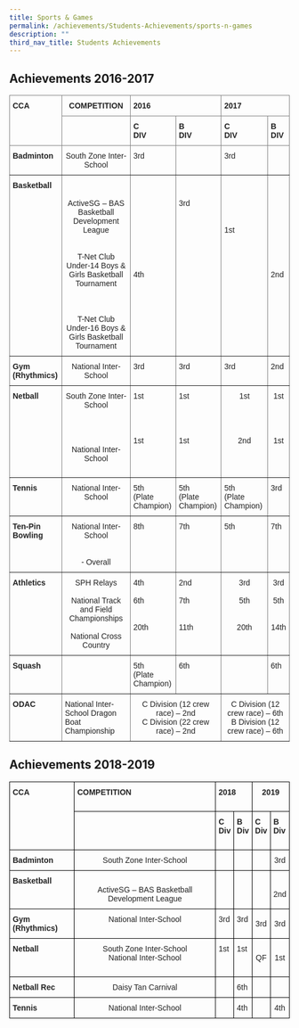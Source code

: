 ```yaml
---
title: Sports & Games
permalink: /achievements/Students-Achievements/sports-n-games
description: ""
third_nav_title: Students Achievements
---
```

## Achievements 2016-2017
<style type="text/css">
.tg  {border-collapse:collapse;border-spacing:0;}
.tg td{border-color:black;border-style:solid;border-width:1px;font-family:Arial, sans-serif;font-size:14px;
  overflow:hidden;padding:10px 5px;word-break:normal;}
.tg th{border-color:black;border-style:solid;border-width:1px;font-family:Arial, sans-serif;font-size:14px;
  font-weight:normal;overflow:hidden;padding:10px 5px;word-break:normal;}
.tg .tg-pfgq{border-color:inherit;color:#222;text-align:left;vertical-align:top}
.tg .tg-y8xx{border-color:inherit;color:#222;font-weight:bold;text-align:left;vertical-align:top}
.tg .tg-68g4{border-color:inherit;color:#222;text-align:center;vertical-align:top}
.tg .tg-xtcj{border-color:inherit;color:#222;font-weight:bold;text-align:center;vertical-align:top}
</style>
<table class="tg">
<thead>
  <tr>
    <th class="tg-y8xx" rowspan="2">CCA<br> </th>
    <th class="tg-68g4"> <span style="font-weight:bold">COMPETITION</span></th>
    <th class="tg-y8xx" colspan="2">2016</th>
    <th class="tg-y8xx" colspan="2">2017</th>
  </tr>
  <tr>
    <th class="tg-pfgq"> <br> </th>
    <th class="tg-y8xx">C<br>DIV</th>
    <th class="tg-y8xx">B<br>DIV</th>
    <th class="tg-y8xx">C<br>DIV</th>
    <th class="tg-y8xx">B<br>DIV</th>
  </tr>
</thead>
<tbody>
  <tr>
    <td class="tg-y8xx">Badminton</td>
    <td class="tg-68g4">South Zone Inter-School</td>
    <td class="tg-pfgq">3rd</td>
    <td class="tg-pfgq"> </td>
    <td class="tg-pfgq">3rd </td>
    <td class="tg-pfgq"> </td>
  </tr>
  <tr>
    <td class="tg-y8xx">Basketball</td>
    <td class="tg-68g4"><br> <br>ActiveSG – BAS Basketball Development League<br><br><br>T-Net Club Under-14 Boys &amp; Girls Basketball Tournament<br><br><br><br>T-Net Club Under-16 Boys &amp; Girls Basketball Tournament</td>
    <td class="tg-pfgq"> <br> <br> <br> <br> <br> <br> <br> <br><br><br>4th</td>
    <td class="tg-pfgq"><br><br>3rd</td>
    <td class="tg-pfgq"> <br> <br>  <br><br><br>1st</td>
    <td class="tg-pfgq"> <br> <br> <br> <br> <br> <br> <br> <br><br> <br>2nd<br></td>
  </tr>
  <tr>
    <td class="tg-y8xx">Gym (Rhythmics)</td>
    <td class="tg-68g4">National Inter-School</td>
    <td class="tg-pfgq">3rd</td>
    <td class="tg-pfgq">3rd</td>
    <td class="tg-pfgq">3rd</td>
    <td class="tg-pfgq">2nd</td>
  </tr>
  <tr>
    <td class="tg-y8xx">Netball</td>
    <td class="tg-68g4">South Zone Inter-School  <br><br><br><br><br>National Inter-School<br><br></td>
    <td class="tg-pfgq">1st <br><br><br><br><br>1st<br> </td>
    <td class="tg-pfgq">1st<br><br><br><br><br>1st<br> </td>
    <td class="tg-68g4">1st<br><br><br><br> <br>2nd</td>
    <td class="tg-68g4">1st<br><br><br><br> <br>1st<br></td>
  </tr>
  <tr>
    <td class="tg-y8xx">Tennis</td>
    <td class="tg-68g4">National Inter-School</td>
    <td class="tg-pfgq">5th<br>(Plate Champion)</td>
    <td class="tg-pfgq">5th<br>(Plate Champion)</td>
    <td class="tg-pfgq">5th<br>(Plate Champion)</td>
    <td class="tg-pfgq">3rd</td>
  </tr>
  <tr>
    <td class="tg-y8xx">Ten-Pin Bowling</td>
    <td class="tg-68g4">National Inter-School<br><br><br>- Overall</td>
    <td class="tg-pfgq">8th</td>
    <td class="tg-pfgq">7th</td>
    <td class="tg-pfgq">5th</td>
    <td class="tg-pfgq">7th</td>
  </tr>
  <tr>
    <td class="tg-y8xx">Athletics</td>
    <td class="tg-68g4">SPH Relays<br> <br>National Track and Field Championships<br> <br>National Cross Country</td>
    <td class="tg-pfgq">4th<br> <br>6th<br> <br> <br>20th</td>
    <td class="tg-pfgq">2nd<br> <br>7th<br> <br> <br>11th</td>
    <td class="tg-68g4">3rd<br> <br>5th<br> <br><br>20th</td>
    <td class="tg-68g4">3rd<br> <br>5th<br> <br><br>14th</td>
  </tr>
  <tr>
    <td class="tg-y8xx">Squash</td>
    <td class="tg-xtcj"> </td>
    <td class="tg-pfgq">5th<br>(Plate Champion)</td>
    <td class="tg-pfgq">6th</td>
    <td class="tg-pfgq"> </td>
    <td class="tg-pfgq">6th</td>
  </tr>
  <tr>
    <td class="tg-y8xx">ODAC</td>
    <td class="tg-pfgq">National Inter-School Dragon Boat Championship</td>
    <td class="tg-68g4" colspan="2">C Division (12 crew race) – 2nd <br>C Division (22 crew race) – 2nd</td>
    <td class="tg-68g4" colspan="2">C Division (12 crew race) – 6th <br>B Division (12 crew race) – 6th</td>
  </tr>
</tbody>
</table>

## Achievements 2018-2019

<style type="text/css">
.tg  {border-collapse:collapse;border-spacing:0;}
.tg td{border-color:black;border-style:solid;border-width:1px;font-family:Arial, sans-serif;font-size:14px;
  overflow:hidden;padding:10px 5px;word-break:normal;}
.tg th{border-color:black;border-style:solid;border-width:1px;font-family:Arial, sans-serif;font-size:14px;
  font-weight:normal;overflow:hidden;padding:10px 5px;word-break:normal;}
.tg .tg-rlkj{color:#222;text-align:center;vertical-align:middle}
.tg .tg-s2rg{color:#222;font-weight:bold;text-align:center;vertical-align:top}
.tg .tg-vo25{color:#222;text-align:center;vertical-align:top}
.tg .tg-v41i{color:#222;font-weight:bold;text-align:left;vertical-align:top}
.tg .tg-brl1{color:#222;text-align:left;vertical-align:top}
</style>
<table class="tg">
<thead>
  <tr>
    <th class="tg-v41i" rowspan="2">CCA<br> </th>
    <th class="tg-brl1"><span style="font-weight:bold">COMPETITION</span><br></th>
    <th class="tg-v41i" colspan="2">2018</th>
    <th class="tg-s2rg" colspan="2">2019<span style="color:#222;background-color:transparent"> </span><br><br></th>
  </tr>
  <tr>
    <th class="tg-brl1"> <br> </th>
    <th class="tg-v41i">C<br>Div</th>
    <th class="tg-v41i">B<br>Div</th>
    <th class="tg-v41i">C<br>Div<span style="color:#222;background-color:transparent"> </span><br><br></th>
    <th class="tg-v41i">B<br>Div<span style="color:#222;background-color:transparent"> </span><br><br></th>
  </tr>
</thead>
<tbody>
  <tr>
    <td class="tg-v41i">Badminton</td>
    <td class="tg-vo25">South Zone Inter-School</td>
    <td class="tg-brl1"> </td>
    <td class="tg-brl1"> </td>
    <td class="tg-rlkj"><span style="color:#222;background-color:transparent"> </span></td>
    <td class="tg-rlkj"><span style="color:#222;background-color:transparent"> 3rd </span></td>
  </tr>
  <tr>
    <td class="tg-v41i">Basketball</td>
    <td class="tg-vo25"><br>ActiveSG – BAS Basketball Development League<br></td>
    <td class="tg-brl1"> </td>
    <td class="tg-brl1"> </td>
    <td class="tg-rlkj"><span style="color:#222;background-color:transparent"> </span></td>
    <td class="tg-rlkj"><br><span style="color:#222;background-color:transparent">2nd</span></td>
  </tr>
  <tr>
    <td class="tg-v41i">Gym (Rhythmics)</td>
    <td class="tg-vo25">National Inter-School</td>
    <td class="tg-brl1">3rd  </td>
    <td class="tg-brl1">3rd  </td>
    <td class="tg-rlkj"><span style="color:#222;background-color:transparent">3rd</span><br><span style="color:#222;background-color:transparent">  </span></td>
    <td class="tg-rlkj"><span style="color:#222;background-color:transparent">3rd</span><br><span style="color:#222;background-color:transparent">  </span></td>
  </tr>
  <tr>
    <td class="tg-v41i">Netball</td>
    <td class="tg-vo25">South Zone Inter-School  <br>National Inter-School<br><br></td>
    <td class="tg-brl1">1st</td>
    <td class="tg-brl1">1st<br></td>
    <td class="tg-rlkj"><span style="color:#222;background-color:transparent">QF </span></td>
    <td class="tg-rlkj"><span style="color:#222;background-color:transparent">1st </span></td>
  </tr>
  <tr>
    <td class="tg-v41i">Netball Rec</td>
    <td class="tg-vo25">Daisy Tan Carnival</td>
    <td class="tg-brl1"> </td>
    <td class="tg-brl1">6th</td>
    <td class="tg-rlkj"><span style="color:#222;background-color:transparent"> </span></td>
    <td class="tg-rlkj"><span style="color:#222;background-color:transparent"> </span></td>
  </tr>
  <tr>
    <td class="tg-v41i">Tennis</td>
    <td class="tg-vo25">National Inter-School</td>
    <td class="tg-brl1"> </td>
    <td class="tg-brl1">4th</td>
    <td class="tg-rlkj"><span style="color:#222;background-color:transparent"> </span></td>
    <td class="tg-rlkj"><span style="color:#222;background-color:transparent">4</span>th<span style="color:#222;background-color:transparent"> </span></td>
  </tr>
</tbody>
</table>